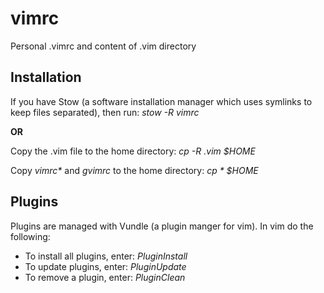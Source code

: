 # vimrc

Personal .vimrc and content of .vim directory

## Installation

If you have Stow (a software installation manager which
uses symlinks to keep files separated), then run:
_stow -R vimrc_

**OR**

Copy the .vim file to the home directory: _cp -R .vim $HOME_

Copy _vimrc*_ and _gvimrc_ to the home directory: _cp * $HOME_

## Plugins

Plugins are managed with Vundle (a plugin manger for vim). In vim do the following:

* To install all plugins, enter: *PluginInstall*
* To update plugins, enter: *PluginUpdate*
* To remove a plugin, enter: *PluginClean*

